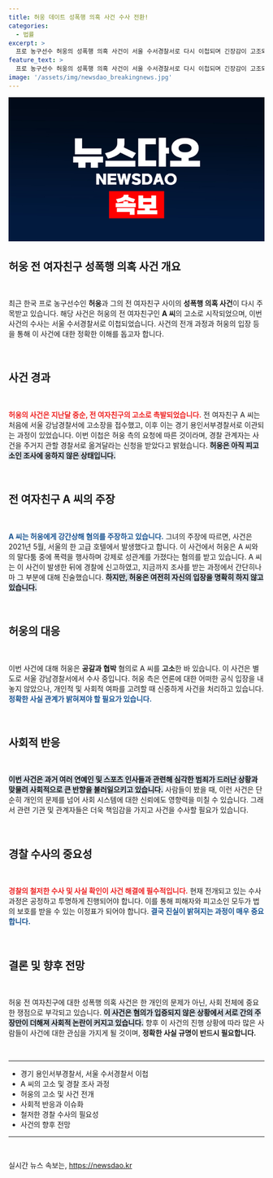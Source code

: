 ```yaml
---
title: 허웅 데이트 성폭행 의혹 사건 수사 전환!
categories:
  - 법률
excerpt: >
  프로 농구선수 허웅의 성폭행 의혹 사건이 서울 수서경찰서로 다시 이첩되며 긴장감이 고조되고 있습니다. 전 여자친구 A 씨의 고소가 이어지는 가운데, 허웅은 아직 조사를 받지 않은 상황! 사건의 진실은 무엇인지 궁금하다면 클릭하세요!
feature_text: >
  프로 농구선수 허웅의 성폭행 의혹 사건이 서울 수서경찰서로 다시 이첩되며 긴장감이 고조되고 있습니다. 전 여자친구 A 씨의 고소가 이어지는 가운데, 허웅은 아직 조사를 받지 않은 상황! 사건의 진실은 무엇인지 궁금하다면 클릭하세요!
image: '/assets/img/newsdao_breakingnews.jpg'
---
```


<p><img src="/assets/img/newsdao_breakingnews.jpg" alt="ontimetimes 속보" /></p>

<h2 data-ke-size="size26">허웅 전 여자친구 성폭행 의혹 사건 개요</h2>

<p data-ke-size="size16">&nbsp;</p>

<p data-ke-size="size16">최근 한국 프로 농구선수인 <b>허웅</b>과 그의 전 여자친구 사이의 <b>성폭행 의혹 사건</b>이 다시 주목받고 있습니다. 해당 사건은 허웅의 전 여자친구인 <b>A 씨</b>의 고소로 시작되었으며, 이번 사건의 수사는 서울 수서경찰서로 이첩되었습니다. 사건의 전개 과정과 허웅의 입장 등을 통해 이 사건에 대한 정확한 이해를 돕고자 합니다.</p>

<p data-ke-size="size16">&nbsp;</p>

<h2 data-ke-size="size26">사건 경과</h2>

<p data-ke-size="size16">&nbsp;</p>

<p data-ke-size="size16"><b><span style="color: #ee2323;">허웅의 사건은 지난달 중순, 전 여자친구의 고소로 촉발되었습니다.</span></b> 전 여자친구 A 씨는 처음에 서울 강남경찰서에 고소장을 접수했고, 이후 이는 경기 용인서부경찰서로 이관되는 과정이 있었습니다. 이번 이첩은 허웅 측의 요청에 따른 것이라며, 경찰 관계자는 사건을 주거지 관할 경찰서로 옮겨달라는 신청을 받았다고 밝혔습니다. <b><span style="background-color: #21538527;">허웅은 아직 피고소인 조사에 응하지 않은 상태입니다.</span></b></p>

<p data-ke-size="size16">&nbsp;</p>

<h2 data-ke-size="size26">전 여자친구 A 씨의 주장</h2>

<p data-ke-size="size16">&nbsp;</p>

<p data-ke-size="size16"><b><span style="color: #1a5490;">A 씨는 허웅에게 강간상해 혐의를 주장하고 있습니다.</span></b> 그녀의 주장에 따르면, 사건은 2021년 5월, 서울의 한 고급 호텔에서 발생했다고 합니다. 이 사건에서 허웅은 A 씨와의 말다툼 중에 폭력을 행사하며 강제로 성관계를 가졌다는 혐의를 받고 있습니다. A 씨는 이 사건이 발생한 뒤에 경찰에 신고하였고, 지금까지 조사를 받는 과정에서 간단히나마 그 부분에 대해 진술했습니다. <b><span style="background-color: #21538527;">하지만, 허웅은 여전히 자신의 입장을 명확히 하지 않고 있습니다.</span></b></p>

<p data-ke-size="size16">&nbsp;</p>

<h2 data-ke-size="size26">허웅의 대응</h2>

<p data-ke-size="size16">&nbsp;</p>

<p data-ke-size="size16">이번 사건에 대해 허웅은 <b>공갈과 협박</b> 혐의로 A 씨를 <b>고소</b>한 바 있습니다. 이 사건은 별도로 서울 강남경찰서에서 수사 중입니다. 허웅 측은 언론에 대한 어떠한 공식 입장을 내놓지 않았으나, 개인적 및 사회적 여파를 고려할 때 신중하게 사건을 처리하고 있습니다. <b><span style="color: #1a5490;">정확한 사실 관계가 밝혀져야 할 필요가 있습니다.</span></b></p>

<p data-ke-size="size16">&nbsp;</p>

<h2 data-ke-size="size26">사회적 반응</h2>

<p data-ke-size="size16">&nbsp;</p>

<p data-ke-size="size16"><b><span style="background-color: #21538527;">이번 사건은 과거 여러 연예인 및 스포츠 인사들과 관련해 심각한 범죄가 드러난 상황과 맞물려 사회적으로 큰 반향을 불러일으키고 있습니다.</span></b> 사람들이 봤을 때, 이런 사건은 단순히 개인의 문제를 넘어 사회 시스템에 대한 신뢰에도 영향력을 미칠 수 있습니다. 그래서 관련 기관 및 관계자들은 더욱 책임감을 가지고 사건을 수사할 필요가 있습니다.</p>

<p data-ke-size="size16">&nbsp;</p>

<h2 data-ke-size="size26">경찰 수사의 중요성</h2>

<p data-ke-size="size16">&nbsp;</p>

<p data-ke-size="size16"><b><span style="color: #ee2323;">경찰의 철저한 수사 및 사실 확인이 사건 해결에 필수적입니다.</span></b> 현재 전개되고 있는 수사 과정은 공정하고 투명하게 진행되어야 합니다. 이를 통해 피해자와 피고소인 모두가 법의 보호를 받을 수 있는 이정표가 되어야 합니다. <b><span style="color: #1a5490;">결국 진실이 밝혀지는 과정이 매우 중요합니다.</span></b></p>

<p data-ke-size="size16">&nbsp;</p>

<h2 data-ke-size="size26">결론 및 향후 전망</h2>

<p data-ke-size="size16">&nbsp;</p>

<p data-ke-size="size16">허웅 전 여자친구에 대한 성폭행 의혹 사건은 한 개인의 문제가 아닌, 사회 전체에 중요한 쟁점으로 부각되고 있습니다. <b><span style="background-color: #21538527;">이 사건은 혐의가 입증되지 않은 상황에서 서로 간의 주장만이 더해져 사회적 논란이 커지고 있습니다.</span></b> 향후 이 사건의 진행 상황에 따라 많은 사람들이 사건에 대한 관심을 가지게 될 것이며, <b>정확한 사실 규명이 반드시 필요합니다.</b></p>

<p data-ke-size="size16">&nbsp;</p>

<hr>

<ul>
<li>경기 용인서부경찰서, 서울 수서경찰서 이첩</li>
<li>A 씨의 고소 및 경찰 조사 과정</li>
<li>허웅의 고소 및 사건 전개</li>
<li>사회적 반응과 이슈화</li>
<li>철저한 경찰 수사의 필요성</li>
<li>사건의 향후 전망</li>
</ul>

<hr>

<p data-ke-size="size16">&nbsp;</p>
실시간 뉴스 속보는, <a href="https://newsdao.kr" rel="dofollow">https://newsdao.kr</a>


